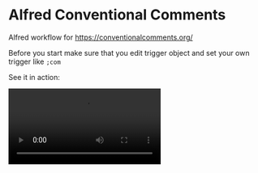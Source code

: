 # Alfred Conventional Comments

Alfred workflow for https://conventionalcomments.org/

Before you start make sure that you edit trigger object and
set your own trigger like `;com`

See it in action:

![video](https://user-images.githubusercontent.com/9116238/111360226-c72b9e00-868c-11eb-8370-d2a0765117f1.mp4)
